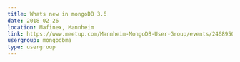 ```yaml
---
title: Whats new in mongoDB 3.6
date: 2018-02-26
location: Mafinex, Mannheim
link: https://www.meetup.com/Mannheim-MongoDB-User-Group/events/246895042/
usergroup: mongodbma
type: usergroup
---
```

